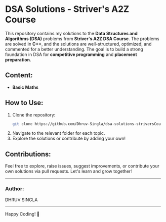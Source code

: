 # DSA Solutions - Striver's A2Z Course

This repository contains my solutions to the **Data Structures and Algorithms (DSA)** problems from **Striver's A2Z DSA Course**. The problems are solved in **C++**, and the solutions are well-structured, optimized, and commented for a better understanding. The goal is to build a strong foundation in DSA for **competitive programming** and **placement preparation**.

## Content:
- **Basic Maths**

## How to Use:
1. Clone the repository:
    ```bash
    git clone https://github.com/Dhruv-Singla/dsa-solutions-striversCourse.git
    ```
2. Navigate to the relevant folder for each topic.
3. Explore the solutions or contribute by adding your own!

## Contributions:
Feel free to explore, raise issues, suggest improvements, or contribute your own solutions via pull requests. Let's learn and grow together!

---

### Author:
DHRUV SINGLA

---

Happy Coding! :rocket:

